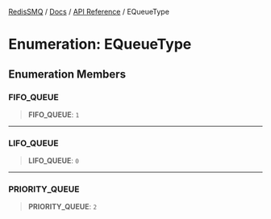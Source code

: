 [RedisSMQ](../../../README.md) / [Docs](../../README.md) / [API Reference](../README.md) / EQueueType

# Enumeration: EQueueType

## Enumeration Members

### FIFO\_QUEUE

> **FIFO\_QUEUE**: `1`

***

### LIFO\_QUEUE

> **LIFO\_QUEUE**: `0`

***

### PRIORITY\_QUEUE

> **PRIORITY\_QUEUE**: `2`
